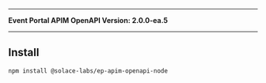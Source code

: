 
---

**Event Portal APIM OpenAPI Version: 2.0.0-ea.5**

---

## Install

```bash
npm install @solace-labs/ep-apim-openapi-node
```
